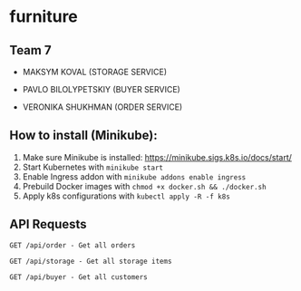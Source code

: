 # furniture

## Team 7
 - MAKSYM KOVAL (STORAGE SERVICE)

 - PAVLO BILOLYPETSKIY (BUYER SERVICE)

 - VERONIKA SHUKHMAN (ORDER SERVICE)

## How to install (Minikube):
1) Make sure Minikube is installed: https://minikube.sigs.k8s.io/docs/start/
2) Start Kubernetes with `minikube start`
3) Enable Ingress addon with `minikube addons enable ingress`
4) Prebuild Docker images with `chmod +x docker.sh && ./docker.sh`
5) Apply k8s configurations with `kubectl apply -R -f k8s`


## API Requests
`GET /api/order - Get all orders`

`GET /api/storage - Get all storage items`

`GET /api/buyer - Get all customers`

